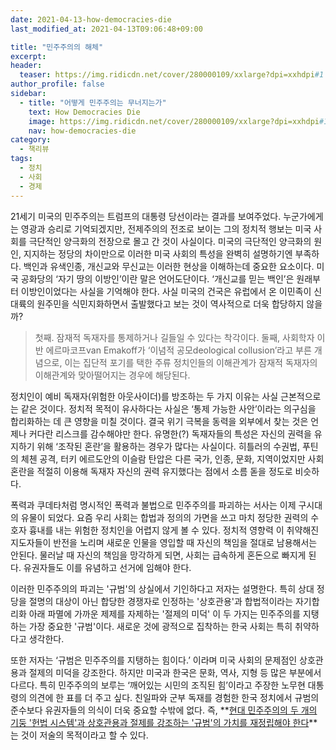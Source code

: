 ```yaml
---
date: 2021-04-13-how-democracies-die
last_modified_at: 2021-04-13T09:06:48+09:00

title: "민주주의의 해체"
excerpt:
header:
  teaser: https://img.ridicdn.net/cover/280000109/xxlarge?dpi=xxhdpi#1
author_profile: false
sidebar:
  - title: "어떻게 민주주의는 무너지는가"
    text: How Democracies Die
    image: https://img.ridicdn.net/cover/280000109/xxlarge?dpi=xxhdpi#1
    nav: how-democracies-die
category:
  - 책리뷰
tags:
  - 정치
  - 사회
  - 경제
---
```

21세기 미국의 민주주의는 트럼프의 대통령 당선이라는 결과를 보여주었다. 누군가에게는 영광과 승리로 기억되겠지만, 전제주의의 전조로 보이는 그의 정치적 행보는 미국 사회를 극단적인 양극화의 전장으로 몰고 간 것이 사실이다. 미국의 극단적인 양극화의 원인, 지지하는 정당의 차이만으로 이러한 미국 사회의 특성을 완벽히 설명하기엔 부족하다. 백인과 유색인종, 개신교와 무신교는 이러한 현상을 이해하는데 중요한 요소이다. 미국 공화당의 ‘자기 땅의 이방인’이란 말은 언어도단이다. ‘개신교를 믿는 백인’은 원래부터 이방인이었다는 사실을 기억해야 한다. 사실 미국의 건국은 유럽에서 온 이민족이 신대륙의 원주민을 식민지화하면서 출발했다고 보는 것이 역사적으로 더욱 합당하지 않을까?

> 첫째. 잠재적 독재자를 통제하거나 길들일 수 있다는 착각이다. 둘째, 사회학자 이반 에르마코프van Emakoff가 ‘이념적 공모deological collusion’라고 부른 개념으로, 이는 집단적 포기를 택한 주류 정치인들의 이해관계가 잠재적 독재자의 이해관계와 맞아떨어지는 경우에 해당된다. 

정치인이 예비 독재자(위험한 아웃사이더)를 방조하는 두 가지 이유는 사실 근본적으로는 같은 것이다. 정치적 목적이 유사하다는 사실은 ‘통제 가능한 사안’이라는 의구심을 합리화하는 데 큰 영향을 미칠 것이다. 결국 위기 극복을 동력을 외부에서 찾는 것은 언제나 커다란 리스크를 감수해야만 한다. 유명한(?) 독재자들의 특성은 자신의 권력을 유지하기 위해 ‘조작된 혼란’을 활용하는 경우가 많다는 사실이다. 히틀러의 수권법, 푸틴의 체첸 공격, 터키 에르도안의 이슬람 탄압은 다른 국가, 인종, 문화, 지역이었지만 사회 혼란을 적절히 이용해 독재자 자신의 권력 유지했다는 점에서 소름 돋을 정도로 비슷하다. 

폭력과 쿠데타처럼 명시적인 폭력과 불법으로 민주주의를 파괴하는 서사는 이제 구시대의 유물이 되었다. 요즘 우리 사회는 합법과 정의의 가면을 쓰고 마치 정당한 권력의 수호자 흉내를 내는 위험한 정치인을 어렵지 않게 볼 수 있다. 정치적 영향력 이 취약해진 지도자들이 반전을 노리며 새로운 인물을 영입할 때 자신의 책임을 절대로 남용해서는 안된다. 물러날 때 자신의 책임을 망각하게 되면, 사회는 급속하게 혼돈으로 빠지게 된다. 유권자들도 이를 유념하고 선거에 임해야 한다.

이러한 민주주의의 파괴는 '규범'의 상실에서 기인하다고 저자는 설명한다. 특히 상대 정당을 절명의 대상이 아닌 합당한 경쟁자로 인정하는 '상호관용'과 합법적이라는 자기합리화 아래 파멸에 가까운 제제를 자제하는 '절제의 미덕' 이 두 가지는 민주주의를 지탱하는 가장 중요한 '규범'이다. 새로운 것에 광적으로 집착하는 한국 사회는 특히 취약하다고 생각한다.

또한 저자는 ‘규범은 민주주의를 지탱하는 힘이다.’ 이라며 미국 사회의 문제점인 상호관용과 절제의 미덕을 강조한다. 하지만 미국과 한국은 문화, 역사, 지형 등 많은 부분에서 다르다. 특히 민주주의의 보루는 ‘깨어있는 시민의 조직된 힘’이라고 주장한 노무현 대통령의 의견에 한 표를 더 주고 싶다. 친일파와 군부 독재를 경험한 한국 정치에서 규범의 준수보다 유권자들의 의식이 더욱 중요할 수밖에 없다. 즉, **<u>현대 민주주의의 두 개의 기둥 '헌법 시스템'과 상호관용과 절제를 강조하는 '규범'의 가치를 재정립해야 한다</u>**는 것이 저술의 목적이라고 할 수 있다.
